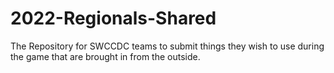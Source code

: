 # 2022-Regionals-Shared
The Repository for SWCCDC teams to submit things they wish to use during the game that are brought in from the outside.

